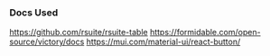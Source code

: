 ### Docs Used

https://github.com/rsuite/rsuite-table
https://formidable.com/open-source/victory/docs
https://mui.com/material-ui/react-button/
